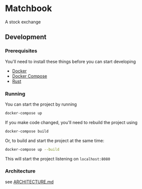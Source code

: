 # Matchbook

A stock exchange

## Development

### Prerequisites

You'll need to install these things before you can start developing

* [Docker](https://docs.docker.com/get-docker/)
* [Docker Compose](https://docs.docker.com/compose/)
* [Rust](https://rustup.rs/)

### Running

You can start the project by running

```bash
docker-compose up
```

If you make code changed, you'll need to rebuild the project using

```bash
docker-compose build
```

Or, to build and start the project at the same time:

```bash
docker-compose up --build
```

This will start the project listening on `localhost:8080`

### Architecture

see [ARCHITECTURE.md](ARCHITECTURE.md)
